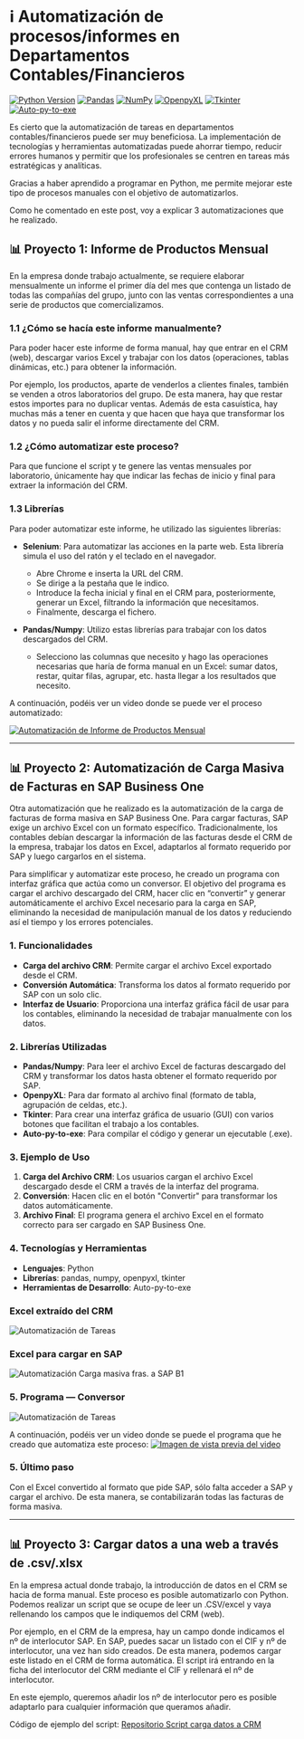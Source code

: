 # ℹ️ Automatización de procesos/informes en Departamentos Contables/Financieros

[![Python Version](https://img.shields.io/badge/python-3.8-blue)](https://www.python.org/downloads/release/python-380/)
[![Pandas](https://img.shields.io/badge/pandas-1.2.0+-yellow)](https://pandas.pydata.org/)
[![NumPy](https://img.shields.io/badge/numpy-1.20.0-blue)](https://numpy.org/)
[![OpenpyXL](https://img.shields.io/badge/openpyxl-3.0.7-brightgreen)](https://openpyxl.readthedocs.io/)
[![Tkinter](https://img.shields.io/badge/Tkinter-GUI-orange)](https://docs.python.org/3/library/tk.html)
[![Auto-py-to-exe](https://img.shields.io/badge/Auto--py--to--exe-2.10.0-green)](https://pypi.org/project/auto-py-to-exe/)


Es cierto que la automatización de tareas en departamentos contables/financieros puede ser muy beneficiosa. La implementación de tecnologías y herramientas automatizadas puede ahorrar tiempo, reducir errores humanos y permitir que los profesionales se centren en tareas más estratégicas y analíticas.

Gracias a haber aprendido a programar en Python, me permite mejorar este tipo de procesos manuales con el objetivo de automatizarlos.

Como he comentado en este post, voy a explicar 3 automatizaciones que he realizado.

## 📊 Proyecto 1: Informe de Productos Mensual

En la empresa donde trabajo actualmente, se requiere elaborar mensualmente un informe el primer día del mes que contenga un listado de todas las compañías del grupo, junto con las ventas correspondientes a una serie de productos que comercializamos.

### 1.1 ¿Cómo se hacía este informe manualmente?

Para poder hacer este informe de forma manual, hay que entrar en el CRM (web), descargar varios Excel y trabajar con los datos (operaciones, tablas dinámicas, etc.) para obtener la información. 

Por ejemplo, los productos, aparte de venderlos a clientes finales, también se venden a otros laboratorios del grupo. De esta manera, hay que restar estos importes para no duplicar ventas. Además de esta casuística, hay muchas más a tener en cuenta y que hacen que haya que transformar los datos y no pueda salir el informe directamente del CRM.

### 1.2 ¿Cómo automatizar este proceso?

Para que funcione el script y te genere las ventas mensuales por laboratorio, únicamente hay que indicar las fechas de inicio y final para extraer la información del CRM.

### 1.3 Librerías

Para poder automatizar este informe, he utilizado las siguientes librerías:

- **Selenium**: Para automatizar las acciones en la parte web. Esta librería simula el uso del ratón y el teclado en el navegador.
  - Abre Chrome e inserta la URL del CRM.
  - Se dirige a la pestaña que le indico.
  - Introduce la fecha inicial y final en el CRM para, posteriormente, generar un Excel, filtrando la información que necesitamos.
  - Finalmente, descarga el fichero.
  
- **Pandas/Numpy**: Utilizo estas librerías para trabajar con los datos descargados del CRM.
  - Selecciono las columnas que necesito y hago las operaciones necesarias que haría de forma manual en un Excel: sumar datos, restar, quitar filas, agrupar, etc. hasta llegar a los resultados que necesito.

A continuación, podéis ver un video donde se puede ver el proceso automatizado:

[![Automatización de Informe de Productos Mensual](https://img.youtube.com/vi/iPIPH-fp9_s/0.jpg)](https://youtu.be/iPIPH-fp9_s)

---

## 📊 Proyecto 2: Automatización de Carga Masiva de Facturas en SAP Business One

Otra automatización que he realizado es la automatización de la carga de facturas de forma masiva en SAP Business One. Para cargar facturas, SAP exige un archivo Excel con un formato específico. Tradicionalmente, los contables debían descargar la información de las facturas desde el CRM de la empresa, trabajar los datos en Excel, adaptarlos al formato requerido por SAP y luego cargarlos en el sistema.

Para simplificar y automatizar este proceso, he creado un programa con interfaz gráfica que actúa como un conversor. El objetivo del programa es cargar el archivo descargado del CRM, hacer clic en “convertir” y generar automáticamente el archivo Excel necesario para la carga en SAP, eliminando la necesidad de manipulación manual de los datos y reduciendo así el tiempo y los errores potenciales.

### 1. Funcionalidades

- **Carga del archivo CRM**: Permite cargar el archivo Excel exportado desde el CRM.
- **Conversión Automática**: Transforma los datos al formato requerido por SAP con un solo clic.
- **Interfaz de Usuario**: Proporciona una interfaz gráfica fácil de usar para los contables, eliminando la necesidad de trabajar manualmente con los datos.

### 2. Librerías Utilizadas

- **Pandas/Numpy**: Para leer el archivo Excel de facturas descargado del CRM y transformar los datos hasta obtener el formato requerido por SAP.
- **OpenpyXL**: Para dar formato al archivo final (formato de tabla, agrupación de celdas, etc.).
- **Tkinter**: Para crear una interfaz gráfica de usuario (GUI) con varios botones que facilitan el trabajo a los contables.
- **Auto-py-to-exe**: Para compilar el código y generar un ejecutable (.exe).

### 3. Ejemplo de Uso

1. **Carga del Archivo CRM**: Los usuarios cargan el archivo Excel descargado desde el CRM a través de la interfaz del programa.
2. **Conversión**: Hacen clic en el botón "Convertir" para transformar los datos automáticamente.
3. **Archivo Final**: El programa genera el archivo Excel en el formato correcto para ser cargado en SAP Business One.

### 4. Tecnologías y Herramientas

- **Lenguajes**: Python
- **Librerías**: pandas, numpy, openpyxl, tkinter
- **Herramientas de Desarrollo**: Auto-py-to-exe

### Excel extraído del CRM
![Automatización de Tareas](https://github.com/adriansg1991/Automatizaciones/blob/main/1.png)


### Excel para cargar en SAP
![Automatización Carga masiva fras. a SAP B1](https://github.com/adriansg1991/Automatizaciones/blob/main/2.png)

### 5. Programa — Conversor
![Automatización de Tareas](https://github.com/adriansg1991/Automatizaciones/blob/main/3.png)

A continuación, podéis ver un video donde se puede el programa que he creado que automatiza este proceso:
[![Imagen de vista previa del video](https://img.youtube.com/vi/UUBhiQdTuu0/0.jpg)](https://youtu.be/UUBhiQdTuu0)

### 5. Último paso

Con el Excel convertido al formato que pide SAP, sólo falta acceder a SAP y cargar el archivo. De esta manera, se contabilizarán todas las facturas de forma masiva.

---

## 📊 Proyecto 3: Cargar datos a una web a través de .csv/.xlsx
En la empresa actual donde trabajo, la introducción de datos en el CRM se hacia de forma manual. Este proceso es posible automatizarlo con Python.
Podemos realizar un script que se ocupe de leer un .CSV/excel y vaya rellenando los campos que le indiquemos del CRM (web).

Por ejemplo, en el CRM de la empresa, hay un campo donde indicamos el nº de interlocutor SAP.
En SAP, puedes sacar un listado con el CIF y nº de interlocutor, una vez han sido creados. De esta manera, podemos cargar este listado en el CRM de forma automática.
El script irá entrando en la ficha del interlocutor del CRM mediante el CIF y rellenará el nº de interlocutor.

En este ejemplo, queremos añadir los nº de interlocutor pero es posible adaptarlo para cualquier información que queramos añadir.

Código de ejemplo del script: [Repositorio Script carga datos a CRM](https://github.com/adriansg1991/Automatizaciones/blob/main/AddDataCRM.py)


